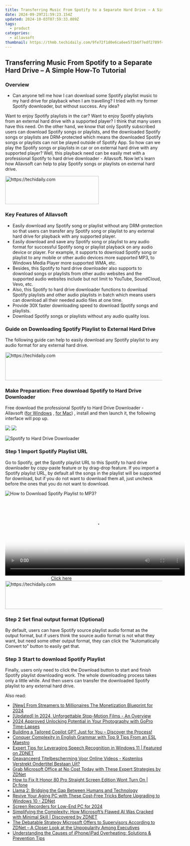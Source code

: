 ```yaml
---
title: Transferring Music From Spotify to a Separate Hard Drive – A Simple How-To Tutorial
date: 2024-09-29T21:59:23.154Z
updated: 2024-10-03T07:59:33.089Z
tags:
  - product
categories:
  - allavsoft
thumbnail: https://thmb.techidaily.com/9fe72f1d0e6ca6ee571b6f7edf2789f41fef5ef62ab0c6bea8f5811900f8a5c3.jpg
---
```


## Transferring Music From Spotify to a Separate Hard Drive – A Simple How-To Tutorial

### Overview

* Can anyone tell me how I can download some Spotify playlist music to my hard drive for playback when I am travelling? I tried with my former Spotify downloader, but without success. Any idea?

Want to enjoy Spotify playlists in the car? Want to enjoy Spotify playlists from an external hard drive with a supported player? I think that many users have this need. On the other hand, we know that only Spotify subscribed users can download Spotify songs or playlists, and the downloaded Spotify songs or playlists are DRM-protected which means the downloaded Spotify songs or playlists can not be played outside of Spotify App. So how can we play the Spotify songs or playlists in car or on external hard drive with any supported player? Well, this playback need can be easily met with a professional Spotify to hard drive downloader - Allavsoft. Now let's learn how Allavsoft can help to play Spotify songs or playlists on external hard drive.

<!-- affiliate ads begin -->
<a href="https://laganoo.pxf.io/c/5597632/1528700/16446" target="_top" id="1528700">
  <img src="//a.impactradius-go.com/display-ad/16446-1528700" border="0" alt="https://techidaily.com" width="300" height="90"/>
</a>
<img height="0" width="0" src="https://laganoo.pxf.io/i/5597632/1528700/16446" style="position:absolute;visibility:hidden;" border="0" />
<!-- affiliate ads end -->

### Key Features of Allavsoft

* Easily download any Spotify song or playlist without any DRM-protection so that users can transfer any Spotify song or playlist to any external hard drive for playback with any supported player.
* Easily download and save any Spotify song or playlist to any audio format for successful Spotify song or playlist playback on any audio device or player. For example, it supports to download Spotify song or playlist to any mobile or other audio devices more supported MP3, to Windows Media Player more supported WMA, etc.
* Besides, this Spotify to hard drive downloader also supports to download songs or playlists from other audio websites and the supported audio websites include but not limit to YouTube, SoundCloud, Vevo, etc.
* Also, this Spotify to hard drive downloader functions to download Spotify playlists and other audio playlists in batch which means users can download all their needed audio files at one time.
* Provide 30X faster downloading speed to download Spotify songs and playlists.
* Download Spotify songs or playlists without any audio quality loss.

### Guide on Downloading Spotify Playlist to External Hard Drive

The following guide can help to easily download any Spotify playlist to any audio format for any external hard drive.

<!-- affiliate ads begin -->
<a href="https://appsumo.8odi.net/c/5597632/2151889/7443" target="_top" id="2151889">
  <img src="//a.impactradius-go.com/display-ad/7443-2151889" border="0" alt="https://techidaily.com" width="728" height="90"/>
</a>
<img height="0" width="0" src="https://appsumo.8odi.net/i/5597632/2151889/7443" style="position:absolute;visibility:hidden;" border="0" />
<!-- affiliate ads end -->

### Make Preparation: Free download Spotify to Hard Drive Downloader

Free download the professional Spotify to Hard Drive Downloader - Allavsoft ([for Windows](https://tools.techidaily.com/allavsoft/products/) , [for Mac](https://tools.techidaily.com/allavsoft/products/)) , install and then launch it, the following interface will pop up.

[![](https://www.allavsoft.com/how-to/../images/how-to/free-download-win.jpg)](https://tools.techidaily.com/allavsoft/products/) [![](https://www.allavsoft.com/how-to/../images/how-to/free-download-mac.jpg)](https://tools.techidaily.com/allavsoft/products/)

![Spotify to Hard Drive Downloader](https://www.allavsoft.com/how-to/../images/allavsoft/screen-shot-600.jpg)

### Step 1 Import Spotify Playlist URL

Go to Spotify, get the Spotify playlist URL to this Spotify to hard drive downloader by copy-paste feature or by drag-drop feature. If you import a Spotify playlist URL, by default all the songs in the playlist will be supported for download, but if you do not want to download them all, just uncheck before the ones that you do not want to download.

![How to Download Spotify Playlist to MP3?](https://www.allavsoft.com/how-to/../images/how-to/download-rtmp-video/download-rtmp-video.jpg)

<!-- affiliate ads begin -->
<span id="1982462">
					<video width="576" height="240" style="cursor:pointer"
           poster="//a.impactradius-go.com/display-clicktoplayimage/1982462.png"
           onclick="if(!this.playClicked){this.play();this.setAttribute('controls',true);this.playClicked=true;}">
	   <source src="//a.impactradius-go.com/display-ad/22993-1982462">
	   <img src="//a.impactradius-go.com/display-clicktoplayimage/1982462.png" style="border: none; height: 100%; width: 100%; object-fit: contain">
	</video>
	<div style="width:360px;text-align:center"><a href="javascript:window.open(decodeURIComponent('https%3A%2F%2Fhomestyler.sjv.io%2Fc%2F5597632%2F1982462%2F22993'), '_blank');void(0);">Click here</a></div>
</span>
<img height="0" width="0" src="https://imp.pxf.io/i/5597632/1982462/22993" style="position:absolute;visibility:hidden;" border="0" />
<!-- affiliate ads end -->

<!-- affiliate ads begin -->
<a href="https://ephamedtechinc.pxf.io/c/5597632/2137202/26400" target="_top" id="2137202">
  <img src="//a.impactradius-go.com/display-ad/26400-2137202" border="0" alt="https://techidaily.com" width="728" height="90"/>
</a>
<img height="0" width="0" src="https://ephamedtechinc.pxf.io/i/5597632/2137202/26400" style="position:absolute;visibility:hidden;" border="0" />
<!-- affiliate ads end -->

### Step 2 Set final output format (Optional)

By default, users can have Spotify source playlist audio format as the output format, but if users think the source audio format is not what they want, but need some other output format, they can click the "Automatically Convert to" button to easily get that.

### Step 3 Start to download Spotify Playlist

Finally, users only need to click the Download button to start and finish Spotify playlist downloading work. The whole downloading process takes only a little while. And then users can transfer the downloaded Spotify playlist to any external hard drive.

<ins class="adsbygoogle"
     style="display:block"
     data-ad-format="autorelaxed"
     data-ad-client="ca-pub-7571918770474297"
     data-ad-slot="1223367746"></ins>

<ins class="adsbygoogle"
     style="display:block"
     data-ad-client="ca-pub-7571918770474297"
     data-ad-slot="8358498916"
     data-ad-format="auto"
     data-full-width-responsive="true"></ins>

<span class="atpl-alsoreadstyle">Also read:</span>
<div><ul>
<li><a href="https://eaxpv-info.techidaily.com/new-from-streamers-to-millionaires-the-monetization-blueprint-for-2024/"><u>[New] From Streamers to Millionaires The Monetization Blueprint for 2024</u></a></li>
<li><a href="https://fox-info.techidaily.com/updated-in-2024-unforgettable-stop-motion-films-an-overview/"><u>[Updated] In 2024, Unforgettable Stop-Motion Films - An Overview</u></a></li>
<li><a href="https://some-approaches.techidaily.com/2024-approved-unlocking-potential-in-your-photography-with-gopro-time-lapses/"><u>2024 Approved Unlocking Potential in Your Photography with GoPro Time-Lapses</u></a></li>
<li><a href="https://win-info.techidaily.com/building-a-tailored-copilot-gpt-just-for-you-discover-the-process/"><u>Building a Tailored Copilot GPT Just for You – Discover the Process!</u></a></li>
<li><a href="https://mondly-stories.techidaily.com/conquer-complexity-in-english-grammar-with-top-9-tips-from-an-esl-maestro/"><u>Conquer Complexity in English Grammar with Top 9 Tips From an ESL Maestro</u></a></li>
<li><a href="https://win-info.techidaily.com/expert-tips-for-leveraging-speech-recognition-in-windows-11-featured-on-zdnet/"><u>Expert Tips for Leveraging Speech Recognition in Windows 11 | Featured on ZDNET</u></a></li>
<li><a href="https://some-knowledge.techidaily.com/geavanceerd-titelbescherming-voor-online-videos-kostenlos-verstrekt-ondertitel-bestaan-uit/"><u>Geavanceerd Titelbescherming Voor Online Videos - Kostenlos Verstrekt Ondertitel Bestaan Uit?</u></a></li>
<li><a href="https://win-info.techidaily.com/grab-microsoft-office-at-no-cost-today-with-these-expert-strategies-by-zdnet/"><u>Grab Microsoft Office at No Cost Today with These Expert Strategies by ZDNet</u></a></li>
<li><a href="https://change-location.techidaily.com/how-to-fix-it-honor-80-pro-straight-screen-edition-wont-turn-on-drfone-by-drfone-fix-android-problems-fix-android-problems/"><u>How to Fix It Honor 80 Pro Straight Screen Edition Wont Turn On | Dr.fone</u></a></li>
<li><a href="https://tech-haven.techidaily.com/llama-2-bridging-the-gap-between-humans-and-technology/"><u>Llama 2: Bridging the Gap Between Humans and Technology</u></a></li>
<li><a href="https://win-info.techidaily.com/revive-your-aging-pc-with-these-cost-free-tricks-before-upgrading-to-windows-10-zdnet/"><u>Revive Your Aging PC with These Cost-Free Tricks Before Upgrading to Windows 10 - ZDNet</u></a></li>
<li><a href="https://remote-screen-capture.techidaily.com/screen-recorders-for-low-end-pc-for-2024/"><u>Screen Recorders for Low-End PC for 2024</u></a></li>
<li><a href="https://win-info.techidaily.com/simplifying-the-complexity-how-microsofts-flawed-ai-was-cracked-with-minimal-skill-discovered-by-zdnet/"><u>Simplifying the Complexity: How Microsoft’s Flawed AI Was Cracked with Minimal Skill | Discovered by ZDNET</u></a></li>
<li><a href="https://win-info.techidaily.com/the-debatable-strategy-microsoft-offers-to-supervisors-according-to-zdnet-a-closer-look-at-the-unpopularity-among-executives/"><u>The Debatable Strategy Microsoft Offers to Supervisors According to ZDNet – A Closer Look at the Unpopularity Among Executives</u></a></li>
<li><a href="https://fox-that.techidaily.com/understanding-the-causes-of-iphoneipad-overheating-solutions-and-prevention-tips/"><u>Understanding the Causes of iPhone/iPad Overheating: Solutions & Prevention Tips</u></a></li>
</ul></div>


